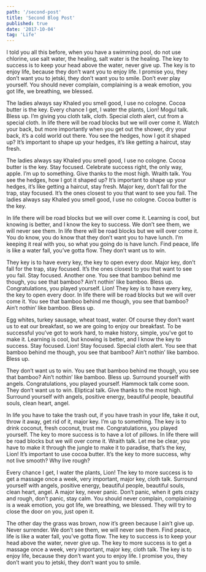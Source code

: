 ```yaml
---
path: '/second-post'
title: 'Second Blog Post'
published: true
date: '2017-10-04'
tag: 'Life'
---
```


I told you all this before, when you have a swimming pool, do not use chlorine, use salt water, the healing, salt water is the healing. The key to success is to keep your head above the water, never give up. The key is to enjoy life, because they don’t want you to enjoy life. I promise you, they don’t want you to jetski, they don’t want you to smile. Don’t ever play yourself. You should never complain, complaining is a weak emotion, you got life, we breathing, we blessed.

The ladies always say Khaled you smell good, I use no cologne. Cocoa butter is the key. Every chance I get, I water the plants, Lion! Mogul talk. Bless up. I’m giving you cloth talk, cloth. Special cloth alert, cut from a special cloth. In life there will be road blocks but we will over come it. Watch your back, but more importantly when you get out the shower, dry your back, it’s a cold world out there. You see the hedges, how I got it shaped up? It’s important to shape up your hedges, it’s like getting a haircut, stay fresh.

The ladies always say Khaled you smell good, I use no cologne. Cocoa butter is the key. Stay focused. Celebrate success right, the only way, apple. I’m up to something. Give thanks to the most high. Wraith talk. You see the hedges, how I got it shaped up? It’s important to shape up your hedges, it’s like getting a haircut, stay fresh. Major key, don’t fall for the trap, stay focused. It’s the ones closest to you that want to see you fail. The ladies always say Khaled you smell good, I use no cologne. Cocoa butter is the key.

In life there will be road blocks but we will over come it. Learning is cool, but knowing is better, and I know the key to success. We don’t see them, we will never see them. In life there will be road blocks but we will over come it. You do know, you do know that they don’t want you to have lunch. I’m keeping it real with you, so what you going do is have lunch. Find peace, life is like a water fall, you’ve gotta flow. They don’t want us to win.

They key is to have every key, the key to open every door. Major key, don’t fall for the trap, stay focused. It’s the ones closest to you that want to see you fail. Stay focused. Another one. You see that bamboo behind me though, you see that bamboo? Ain’t nothin’ like bamboo. Bless up. Congratulations, you played yourself. Lion! They key is to have every key, the key to open every door. In life there will be road blocks but we will over come it. You see that bamboo behind me though, you see that bamboo? Ain’t nothin’ like bamboo. Bless up.

Egg whites, turkey sausage, wheat toast, water. Of course they don’t want us to eat our breakfast, so we are going to enjoy our breakfast. To be successful you’ve got to work hard, to make history, simple, you’ve got to make it. Learning is cool, but knowing is better, and I know the key to success. Stay focused. Lion! Stay focused. Special cloth alert. You see that bamboo behind me though, you see that bamboo? Ain’t nothin’ like bamboo. Bless up.

They don’t want us to win. You see that bamboo behind me though, you see that bamboo? Ain’t nothin’ like bamboo. Bless up. Surround yourself with angels. Congratulations, you played yourself. Hammock talk come soon. They don’t want us to win. Eliptical talk. Give thanks to the most high. Surround yourself with angels, positive energy, beautiful people, beautiful souls, clean heart, angel.

In life you have to take the trash out, if you have trash in your life, take it out, throw it away, get rid of it, major key. I’m up to something. The key is to drink coconut, fresh coconut, trust me. Congratulations, you played yourself. The key to more success is to have a lot of pillows. In life there will be road blocks but we will over come it. Wraith talk. Let me be clear, you have to make it through the jungle to make it to paradise, that’s the key, Lion! It’s important to use cocoa butter. It’s the key to more success, why not live smooth? Why live rough?

Every chance I get, I water the plants, Lion! The key to more success is to get a massage once a week, very important, major key, cloth talk. Surround yourself with angels, positive energy, beautiful people, beautiful souls, clean heart, angel. A major key, never panic. Don’t panic, when it gets crazy and rough, don’t panic, stay calm. You should never complain, complaining is a weak emotion, you got life, we breathing, we blessed. They will try to close the door on you, just open it.

The other day the grass was brown, now it’s green because I ain’t give up. Never surrender. We don’t see them, we will never see them. Find peace, life is like a water fall, you’ve gotta flow. The key to success is to keep your head above the water, never give up. The key to more success is to get a massage once a week, very important, major key, cloth talk. The key is to enjoy life, because they don’t want you to enjoy life. I promise you, they don’t want you to jetski, they don’t want you to smile.